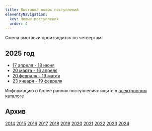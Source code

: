 ```yaml
---
title: Выставка новых поступлений
eleventyNavigation:
  key: Новые поступления
  order: 4
---
```


Смена выставки производится по четвергам.

## 2025 год
- [17 апреля - 18 июня](/BNP/2025/bnp04.html)
- [20 марта - 16 апреля](/BNP/2025/bnp03.html)
- [20 февраля - 19 марта](/BNP/2025/bnp02.html)
- [23 января - 19 февраля](/BNP/2025/bnp01.html)


Информацию о более ранних поступлениях ищите в <a href="https://koha.benran.ru/"> электронном каталоге </a>

## Архив
[2014](/BNP/2014/)
[2015](/BNP/2015/)
[2016](/BNP/2016/)
[2017](/BNP/2017/)
[2018](/BNP/2018/)
[2019](/BNP/2019/)
[2020](/BNP/2020/)
[2021](/BNP/2021/)
[2022](/BNP/2022/)
[2023](/BNP/2023/)
[2024](/BNP/2024/)
